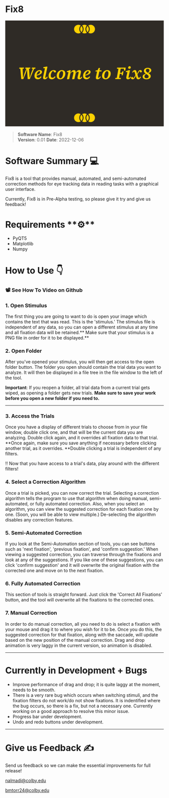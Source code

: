 # Fix8

![Welcome](./welcome_docs.png)

> **Software Name**: Fix8  
> **Version**: 0.01
> **Date**: 2022-12-06

# Software Summary 💻

Fix8 is a tool that provides manual, automated, and semi-automated correction methods for eye tracking data in reading tasks with a graphical user interface.

Currently, Fix8 is in Pre-Alpha testing, so please give it try and give us feedback!

# **Requirements \*\***⚙️\*\*

-   PyQT5
-   Matplotlib
-   Numpy

# How to Use 👇

### 📽️ See How To Video on Github

### 1. Open Stimulus

The first thing you are going to want to do is open your image which contains the text that was read. This is the 'stimulus.' The stimulus file is independent of any data, so you can open a different stimulus at any time and all fixation data will be retained.** Make sure that your stimulus is a PNG file in order for it to be displayed.**

### 2. Open Folder

After you've opened your stimulus, you will then get access to the open folder button. The folder you open should contain the trial data you want to analyze. It will then be displayed in a file tree in the file window to the left of the tool.

**Important**: If you reopen a folder, all trial data from a current trial gets wiped, as opening a folder gets new trials. **Make sure to save your work before you open a new folder if you need to.**

* * *

### 3. Access the Trials

Once you have a display of different trials to choose from in your file window, double click one, and that will be the current data you are analyzing. Double click again, and it overrides all fixation data to that trial. **Once again, make sure you save anything if necessary before clicking another trial, as it overrides. **Double clicking a trial is independent of any filters.

!! Now that you have access to a trial's data, play around with the different filters!

### 4. Select a Correction Algorithm

Once a trial is picked, you can now correct the trial. Selecting a correction algorithm tells the program to use that algorithm when doing manual, semi-automated, or fully automated correction. Also, when you select an algorithm, you can view the suggested correction for each fixation one by one. (Soon, you will be able to view multiple.) De-selecting the algorithm disables any correction features.

### 5. Semi-Automated Correction

If you look at the Semi-Automation section of tools, you can see buttons such as 'next fixation', 'previous fixation', and 'confirm suggestion.' When viewing a suggested correction, you can traverse through the fixations and look at any of the suggestions. If you like one of these suggestions, you can click 'confirm suggestion' and it will overwrite the original fixation with the corrected one and move on to the next fixation.

### 6. Fully Automated Correction

This section of tools is straight forward. Just click the 'Correct All Fixations' button, and the tool will overwrite all the fixations to the corrected ones.

### 7. Manual Correction

In order to do manual correction, all you need to do is select a fixation with your mouse and drag it to where you wish for it to be. Once you do this, the suggested correction for that fixation, along with the saccade, will update based on the new position of the manual correction. Drag and drop animation is very laggy in the current version, so animation is disabled.

* * *

# Currently in Development + Bugs

-   Improve performance of drag and drop; it is quite laggy at the moment, needs to be smooth.
-   There is a very rare bug which occurs when switching stimuli, and the fixation filters do not work/do not show fixations. It is indentified where the bug occurs, so there is a fix, but not a necessary one. Currently working on a good approach to resolve this minor issue.
-   Progress bar under development.
-   Undo and redo buttons under development.

* * *

# Give us Feedback ✍️

Send us feedback so we can make the essential improvements for full release!

[nalmadi@colby.edu](mailto:nalmadi@colby.edu)

[bmtorr24@colby.edu](mailto:bmtorr24@colby.edu)

          
